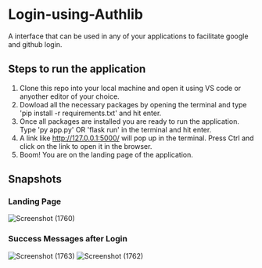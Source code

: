 # Login-using-Authlib
A interface that can be used in any of your applications to facilitate google and github login.

## Steps to run the application
1. Clone this repo into your local machine and open it using VS code or anyother editor of your choice.
2. Dowload all the necessary packages by opening the terminal and type 'pip install -r requirements.txt' and hit enter.
3. Once all packages are installed you are ready to run the application. Type 'py app.py' OR 'flask run' in the terminal and hit enter.
4. A link like http://127.0.0.1:5000/ will pop up in the terminal. Press Ctrl and click on the link to open it in the browser.
5. Boom! You are on the landing page of the application.

## Snapshots
### Landing Page
![Screenshot (1760)](https://user-images.githubusercontent.com/65860350/179366411-6c68afb5-25c9-4aa0-aa25-9cecf296db2a.png)

### Success Messages after Login
![Screenshot (1763)](https://user-images.githubusercontent.com/65860350/179366417-c69f3319-31de-4949-9e65-b0100fa457f0.png)
![Screenshot (1762)](https://user-images.githubusercontent.com/65860350/179366421-1809b853-86b4-47ff-8638-0297cddaeae5.png)
